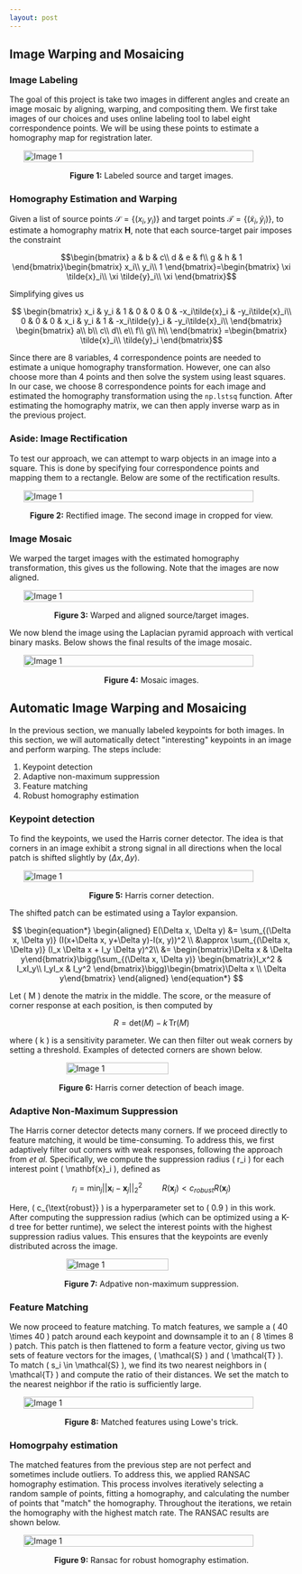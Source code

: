 ```yaml
---
layout: post
---
```


## Image Warping and Mosaicing

### Image Labeling

The goal of this project is take two images in different angles and create an image mosaic by aligning, warping, and compositing them. We first take images of our choices and uses online labeling tool to label eight correspondence points. We will be using these points to estimate a homography map for registration later. 

<div style="display: flex; justify-content: center;">   
   <img src="{{ site.baseurl }}/assets/proj4_images/source_target.png" alt="Image 1" style="width: 90%; height: auto;"> 
</div> 
<p style="text-align: center; margin-top: 15px;"><strong>Figure 1:</strong> Labeled source and target images.</p>

### Homography Estimation and Warping

Given a list of source points $\mathcal{S}= \{(x_i, y_i)\}$ and target points $\mathcal{T}=\{(\tilde{x}_i, \tilde{y}_i)\}$, to estimate a homography matrix $\mathbf{H}$, note that each source-target pair imposes the constraint

$$\begin{bmatrix}
a & b & c\\
d & e & f\\
g & h & 1
\end{bmatrix}\begin{bmatrix}
x_i\\
y_i\\
1
\end{bmatrix}=\begin{bmatrix}
\xi \tilde{x}_i\\
\xi \tilde{y}_i\\
\xi
\end{bmatrix}$$

Simplifying gives us 

$$
\begin{bmatrix}
x_i & y_i & 1 & 0 & 0 & 0 & -x_i\tilde{x}_i & -y_i\tilde{x}_i\\
0 & 0 & 0 & x_i & y_i & 1 & -x_i\tilde{y}_i & -y_i\tilde{x}_i\\
\end{bmatrix}
\begin{bmatrix}
a\\
b\\
c\\
d\\
e\\
f\\
g\\
h\\
\end{bmatrix}
=\begin{bmatrix}
\tilde{x}_i\\
\tilde{y}_i
\end{bmatrix}$$

Since there are $8$ variables, $4$ correspondence points are needed to estimate a unique homography transformation. However, one can also choose more than $4$ points and then solve the system using least squares. In our case, we choose $8$ correspondence points for each image and estimated the homography transformation using the `np.lstsq` function. After estimating the homography matrix, we can then apply inverse warp as in the previous project. 

### Aside: Image Rectification

To test our approach, we can attempt to warp objects in an image into a square. This is done by specifying four correspondence points and mapping them to a rectangle. Below are some of the rectification results.

<div style="display: flex; justify-content: center;">   
   <img src="{{ site.baseurl }}/assets/proj4_images/rectified.png" alt="Image 1" style="width: 90%; height: auto;"> 
</div> 
<p style="text-align: center; margin-top: 15px;"><strong>Figure 2:</strong> Rectified image. The second image in cropped for view. </p>

### Image Mosaic

We warped the target images with the estimated homography transformation, this gives us the following. Note that the images are now aligned. 

<div style="display: flex; justify-content: center;">   
   <img src="{{ site.baseurl }}/assets/proj4_images/warp.png" alt="Image 1" style="width: 90%; height: auto;"> 
</div> 
<p style="text-align: center; margin-top: 15px;"><strong>Figure 3:</strong> Warped and aligned source/target images.</p>

We now blend the image using the Laplacian pyramid approach with vertical binary masks. Below shows the final results of the image mosaic. 

<div style="display: flex; justify-content: center;">   
   <img src="{{ site.baseurl }}/assets/proj4_images/mosaic.png" alt="Image 1" style="width: 90%; height: auto;"> 
</div> 
<p style="text-align: center; margin-top: 15px;"><strong>Figure 4:</strong> Mosaic images.</p>

## Automatic Image Warping and Mosaicing

In the previous section, we manually labeled keypoints for both images. In this section, we will automatically detect "interesting" keypoints in an image and perform warping. The steps include:
1. Keypoint detection
2. Adaptive non-maximum suppression
3. Feature matching
4. Robust homography estimation

### Keypoint detection

To find the keypoints, we used the Harris corner detector. The idea is that corners in an image exhibit a strong signal in all directions when the local patch is shifted slightly by $(\Delta x, \Delta y)$. 

<div style="display: flex; justify-content: center;">   
   <img src="{{ site.baseurl }}/assets/proj4_images/corner.png" alt="Image 1" style="width: 90%; height: auto;"> 
</div> 
<p style="text-align: center; margin-top: 15px;"><strong>Figure 5:</strong> Harris corner detection.</p>

The shifted patch can be estimated using a Taylor expansion.

$$
\begin{equation*}
\begin{aligned}
E(\Delta x, \Delta y) &= \sum_{(\Delta x, \Delta y)} (I(x+\Delta x, y+\Delta y)-I(x, y))^2 \\
&\approx \sum_{(\Delta x, \Delta y)} (I_x \Delta x + I_y \Delta y)^2\\
&= \begin{bmatrix}\Delta x & \Delta y\end{bmatrix}\bigg(\sum_{(\Delta x, \Delta y)} \begin{bmatrix}I_x^2 & I_xI_y\\
I_yI_x & I_y^2 \end{bmatrix}\bigg)\begin{bmatrix}\Delta x \\ \Delta y\end{bmatrix}
\end{aligned}
\end{equation*}
$$

Let \( M \) denote the matrix in the middle. The score, or the measure of corner response at each position, is then computed by 

$$ R = \text{det}(M) - k \, \text{Tr}(M) $$

where \( k \) is a sensitivity parameter. We can then filter out weak corners by setting a threshold. Examples of detected corners are shown below.

<div style="display: flex; justify-content: center;">   
   <img src="{{ site.baseurl }}/assets/proj4_images/harris.png" alt="Image 1" style="width: 60%; height: auto;"> 
</div> 
<p style="text-align: center; margin-top: 15px;"><strong>Figure 6:</strong> Harris corner detection of beach image.</p>

### Adaptive Non-Maximum Suppression

The Harris corner detector detects many corners. If we proceed directly to feature matching, it would be time-consuming. To address this, we first adaptively filter out corners with weak responses, following the approach from *et al.* Specifically, we compute the suppression radius \( r_i \) for each interest point \( \mathbf{x}_i \), defined as

$$r_i = \min_j ||\mathbf{x}_i - \mathbf{x}_j||_2^2\;\;\;\;\;\;\;\;\;\;R(\mathbf{x}_j) < c_{robust}R(\mathbf{x}_j)$$

Here, \( c_{\text{robust}} \) is a hyperparameter set to \( 0.9 \) in this work. After computing the suppression radius (which can be optimized using a K-d tree for better runtime), we select the interest points with the highest suppression radius values. This ensures that the keypoints are evenly distributed across the image.

<div style="display: flex; justify-content: center;">   
   <img src="{{ site.baseurl }}/assets/proj4_images/anms.png" alt="Image 1" style="width: 60%; height: auto;"> 
</div> 
<p style="text-align: center; margin-top: 15px;"><strong>Figure 7:</strong> Adpative non-maximum suppression.</p>

### Feature Matching

We now proceed to feature matching. To match features, we sample a \( 40 \times 40 \) patch around each keypoint and downsample it to an \( 8 \times 8 \) patch. This patch is then flattened to form a feature vector, giving us two sets of feature vectors for the images, \( \mathcal{S} \) and \( \mathcal{T} \). To match \( s_i \in \mathcal{S} \), we find its two nearest neighbors in \( \mathcal{T} \) and compute the ratio of their distances. We set the match to the nearest neighbor if the ratio is sufficiently large.

<div style="display: flex; justify-content: center;">   
   <img src="{{ site.baseurl }}/assets/proj4_images/matching.png" alt="Image 1" style="width: 90%; height: auto;"> 
</div> 
<p style="text-align: center; margin-top: 15px;"><strong>Figure 8:</strong> Matched features using Lowe's trick.</p>

### Homogrpahy estimation

The matched features from the previous step are not perfect and sometimes include outliers. To address this, we applied RANSAC homography estimation. This process involves iteratively selecting a random sample of points, fitting a homography, and calculating the number of points that "match" the homography. Throughout the iterations, we retain the homography with the highest match rate. The RANSAC results are shown below.

<div style="display: flex; justify-content: center;">   
   <img src="{{ site.baseurl }}/assets/proj4_images/ransac.png" alt="Image 1" style="width: 90%; height: auto;"> 
</div> 
<p style="text-align: center; margin-top: 15px;"><strong>Figure 9:</strong> Ransac for robust homography estimation.</p>
